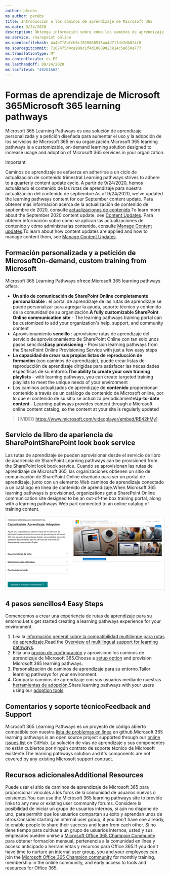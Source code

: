 ```yaml
---
author: pkrebs
ms.author: pkrebs
title: Introducción a los caminos de aprendizaje de Microsoft 365
ms.date: 9/24/2020
description: Obtenga información sobre cómo los caminos de aprendizaje de Microsoft 365 pueden acelerar el uso y la adopción de los servicios de Microsoft 365 en su organización. Las rutas de aprendizaje incluyen un elemento web personalizado de SharePoint Online y un moderno sitio de aprendizaje de comunicaciones de SharePoint Online que se aprovisiona fácilmente en su inquilino de Microsoft 365.
ms.service: sharepoint online
ms.openlocfilehash: 4a4e7f8bfcb6cf8288605154a4d71fde2db024f8
ms.sourcegitcommit: 7167475d4ce989c1f4d10889023814c5a650e777
ms.translationtype: MT
ms.contentlocale: es-ES
ms.lasthandoff: 09/24/2020
ms.locfileid: "48261662"
---
```

# <a name="microsoft-365-learning-pathways"></a><span data-ttu-id="24c03-104">Formas de aprendizaje de Microsoft 365</span><span class="sxs-lookup"><span data-stu-id="24c03-104">Microsoft 365 learning pathways</span></span> 
<span data-ttu-id="24c03-105">Microsoft 365 Learning Pathways es una solución de aprendizaje personalizada y a petición diseñada para aumentar el uso y la adopción de los servicios de Microsoft 365 en su organización.</span><span class="sxs-lookup"><span data-stu-id="24c03-105">Microsoft 365 learning pathways is a customizable, on-demand learning solution designed to increase usage and adoption of Microsoft 365 services in your organization.</span></span>    

> [!IMPORTANT]
> <span data-ttu-id="24c03-106">Caminos de aprendizaje se esfuerza en adherirse a un ciclo de actualización de contenido trimestral.</span><span class="sxs-lookup"><span data-stu-id="24c03-106">Learning pathways strives to adhere to a quarterly content update cycle.</span></span> <span data-ttu-id="24c03-107">A partir de 9/24/2020, hemos actualizado el contenido de las rutas de aprendizaje para nuestra actualización del contenido de septiembre.</span><span class="sxs-lookup"><span data-stu-id="24c03-107">As of 9/24/2020, we've updated the learning pathways content for our September content update.</span></span> <span data-ttu-id="24c03-108">Para obtener más información acerca de la actualización de contenido de septiembre de 2020, consulte [actualizaciones de contenido](custom_contentupdates.md).</span><span class="sxs-lookup"><span data-stu-id="24c03-108">To learn more about the September 2020 content update, see [Content Updates](custom_contentupdates.md).</span></span> <span data-ttu-id="24c03-109">Para obtener información sobre cómo se aplican las actualizaciones de contenido y cómo administrarlas contenido, consulte [Manage Content updates](custom_contentupdatesmanage.md).</span><span class="sxs-lookup"><span data-stu-id="24c03-109">To learn about how content updates are applied and how to manage content them, see [Manage Content Updates](custom_contentupdatesmanage.md).</span></span>  

## <a name="on-demand-custom-training-from-microsoft"></a><span data-ttu-id="24c03-110">Formación personalizada y a petición de Microsoft</span><span class="sxs-lookup"><span data-stu-id="24c03-110">On-demand, custom training from Microsoft</span></span>

<span data-ttu-id="24c03-111">Microsoft 365 Learning Pathways ofrece:</span><span class="sxs-lookup"><span data-stu-id="24c03-111">Microsoft 365 learning pathways offers:</span></span>

- <span data-ttu-id="24c03-112">**Un sitio de comunicación de SharePoint Online completamente personalizable** : el portal de aprendizaje de las rutas de aprendizaje se puede personalizar para agregar la ayuda, soporte técnico y contenido de la comunidad de su organización.</span><span class="sxs-lookup"><span data-stu-id="24c03-112">**A fully customizable SharePoint Online communication site** - The learning pathways training portal can be customized to add your organization's help, support, and community content</span></span>
- <span data-ttu-id="24c03-113">Aprovisionamiento **sencillo** : aprovisione rutas de aprendizaje del servicio de aprovisionamiento de SharePoint Online con tan solo unos pasos sencillos</span><span class="sxs-lookup"><span data-stu-id="24c03-113">**Easy provisioning** - Provision learning pathways from the SharePoint Online Provisioning Service with just a few easy steps</span></span>
- <span data-ttu-id="24c03-114">**La capacidad de crear sus propias listas de reproducción de formación** (con caminos de aprendizaje), puede crear listas de reproducción de aprendizaje dirigidas para satisfacer las necesidades específicas de su entorno.</span><span class="sxs-lookup"><span data-stu-id="24c03-114">**The ability to create your own training playlists** - with learning pathways, you can create targeted training playlists to meet the unique needs of your environment</span></span>
- <span data-ttu-id="24c03-115">Los caminos actualizados de aprendizaje de **contenido** proporcionan contenido a través de un catálogo de contenido de Microsoft online, por lo que el contenido de su sitio se actualiza periódicamente</span><span class="sxs-lookup"><span data-stu-id="24c03-115">**Up-to-date content** - Learning pathways provides content through a Microsoft online content catalog, so the content at your site is regularly updated</span></span>

> [!VIDEO https://www.microsoft.com/videoplayer/embed/RE42hMy]

## <a name="sharepoint-look-book-service"></a><span data-ttu-id="24c03-116">Servicio de libro de apariencia de SharePoint</span><span class="sxs-lookup"><span data-stu-id="24c03-116">SharePoint look book service</span></span>
<span data-ttu-id="24c03-117">Las rutas de aprendizaje se pueden aprovisionar desde el servicio de libro de apariencia de SharePoint.</span><span class="sxs-lookup"><span data-stu-id="24c03-117">Learning pathways can be provisioned from the SharePoint look book service.</span></span> <span data-ttu-id="24c03-118">Cuando se aprovisionan las rutas de aprendizaje de Microsoft 365, las organizaciones obtienen un sitio de comunicación de SharePoint Online diseñado para ser un portal de aprendizaje, junto con un elemento Web caminos de aprendizaje conectado a un catálogo en línea de contenido de aprendizaje.</span><span class="sxs-lookup"><span data-stu-id="24c03-118">When Microsoft 365 learning pathways is provisioned, organizations get a SharePoint Online communication site designed to be an out-of-the box training portal, along with a learning pathways Web part connected to an online catalog of training content.</span></span> 

![Página de aprovisionamiento de libro de apariencia de SharePoint](media/cg-provision.png)

## <a name="4-easy-steps"></a><span data-ttu-id="24c03-120">4 pasos sencillos</span><span class="sxs-lookup"><span data-stu-id="24c03-120">4 Easy Steps</span></span>
<span data-ttu-id="24c03-121">Comencemos a crear una experiencia de rutas de aprendizaje para su entorno.</span><span class="sxs-lookup"><span data-stu-id="24c03-121">Let's get started creating a learning pathways experience for your environment.</span></span>
1. <span data-ttu-id="24c03-122">Lea la [información general sobre la compatibilidad multilingüe para rutas de aprendizaje](custom_overview_ml.md).</span><span class="sxs-lookup"><span data-stu-id="24c03-122">Read the [Overview of multilingual support for learning pathways](custom_overview_ml.md).</span></span> 
2. <span data-ttu-id="24c03-123">Elija una [opción de configuración](custom_setupoptions.md) y aprovisione los caminos de aprendizaje de Microsoft 365.</span><span class="sxs-lookup"><span data-stu-id="24c03-123">Choose a [setup option](custom_setupoptions.md) and provision Microsoft 365 learning pathways.</span></span>  
3. <span data-ttu-id="24c03-124">Personalización de caminos de aprendizaje para su entorno.</span><span class="sxs-lookup"><span data-stu-id="24c03-124">Tailor learning pathways for your environment.</span></span>
4. <span data-ttu-id="24c03-125">Comparta caminos de aprendizaje con sus usuarios mediante nuestras [herramientas de adopción](driveadoption.md).</span><span class="sxs-lookup"><span data-stu-id="24c03-125">Share learning pathways with your users using our [adoption tools](driveadoption.md).</span></span>

## <a name="feedback-and-support"></a><span data-ttu-id="24c03-126">Comentarios y soporte técnico</span><span class="sxs-lookup"><span data-stu-id="24c03-126">Feedback and Support</span></span>

<span data-ttu-id="24c03-127">Microsoft 365 Learning Pathways es un proyecto de código abierto compatible con nuestra [lista de problemas en línea](https://aka.ms/CustomLearningHelp) en github.</span><span class="sxs-lookup"><span data-stu-id="24c03-127">Microsoft 365 learning pathways is an open source project supported through our [online issues list](https://aka.ms/CustomLearningHelp) on GitHub.</span></span> <span data-ttu-id="24c03-128">La solución de vías de aprendizaje y sus componentes no están cubiertos por ningún contrato de soporte técnico de Microsoft existente.</span><span class="sxs-lookup"><span data-stu-id="24c03-128">The learning pathways solution and it's components are not covered by any existing Microsoft support contract.</span></span>  

## <a name="additional-resources"></a><span data-ttu-id="24c03-129">Recursos adicionales</span><span class="sxs-lookup"><span data-stu-id="24c03-129">Additional Resources</span></span>
<span data-ttu-id="24c03-130">Puede usar el sitio de caminos de aprendizaje de Microsoft 365 para proporcionar vínculos a los foros de la comunidad de usuarios nuevos o existentes.</span><span class="sxs-lookup"><span data-stu-id="24c03-130">You can use the Microsoft 365 learning pathways site to provide links to any new or existing user community forums.</span></span> <span data-ttu-id="24c03-131">Considere la posibilidad de iniciar un grupo de usuarios internos, si aún no dispone de uno, para permitir que los usuarios compartan su éxito y aprendan unos de otros.</span><span class="sxs-lookup"><span data-stu-id="24c03-131">Consider starting an internal user group, if you don't have one already, to enable people to share their success and learn from each other.</span></span>  <span data-ttu-id="24c03-132">Si no tiene tiempo para cultivar a un grupo de usuarios internos, usted y sus empleados pueden unirse a [Microsoft Office 365 Champion Community](https://aka.ms/O365Champions) para obtener formación mensual, pertenencia a la comunidad en línea y acceso anticipado a herramientas y recursos para Office 365.</span><span class="sxs-lookup"><span data-stu-id="24c03-132">If you don't have time to nurture an internal user group, you and your employees can join the [Microsoft Office 365 Champion community](https://aka.ms/O365Champions) for monthly training, membership in the online community, and early access to tools and resources for Office 365.</span></span>